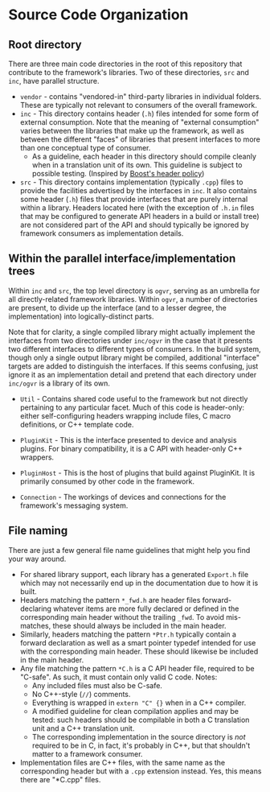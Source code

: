 # Source Code Organization

## Root directory
There are three main code directories in the root of this repository that contribute to the framework's libraries. Two of these directories, `src` and `inc`, have parallel structure.

- `vendor` - contains "vendored-in" third-party libraries in individual folders. These are typically not relevant to consumers of the overall framework.
- `inc` - This directory contains header (`.h`) files intended for some form of external consumption.  Note that the meaning of "external consumption" varies between the libraries that make up the framework, as well as between the different "faces" of libraries that present interfaces to more than one conceptual type of consumer.
    - As a guideline, each header in this directory should compile cleanly when in a translation unit of its own. This guideline is subject to possible testing. (Inspired by [Boost's header policy][boost-header-policy])
- `src` - This directory contains implementation (typically `.cpp`) files to provide the facilities advertised by the interfaces in `inc`. It also contains some header (`.h`) files that provide interfaces that are purely internal within a library. Headers located here (with the exception of `.h.in` files that may be configured to generate API headers in a build or install tree) are not considered part of the API and should typically be ignored by framework consumers as implementation details.

[boost-header-policy]: http://www.boost.org/development/header.html

## Within the parallel interface/implementation trees
Within `inc` and `src`, the top level directory is `ogvr`, serving as an umbrella for all directly-related framework libraries. Within `ogvr`, a number of directories are present, to divide up the interface (and to a lesser degree, the implementation) into logically-distinct parts.

Note that for clarity, a single compiled library might actually implement the interfaces from two directories under `inc/ogvr` in the case that it presents two different interfaces to different types of consumers. In the build system, though only a single output library might be compiled, additional "interface" targets are added to distinguish the interfaces. If this seems confusing, just ignore it as an implementation detail and pretend that each directory under `inc/ogvr` is a library of its own.

- `Util` - Contains shared code useful to the framework but not directly pertaining to any particular facet. Much of this code is header-only: either self-configuring headers wrapping include files, C macro definitions, or C++ template code.

- `PluginKit` - This is the interface presented to device and analysis plugins. For binary compatibility, it is a C API with header-only C++ wrappers.

- `PluginHost` - This is the host of plugins that build against PluginKit. It is primarily consumed by other code in the framework.

- `Connection` - The workings of devices and connections for the framework's messaging system.

## File naming
There are just a few general file name guidelines that might help you find your way around.

- For shared library support, each library has a generated `Export.h` file which may not necessarily end up in the documentation due to how it is built.
- Headers matching the pattern `*_fwd.h` are header files forward-declaring whatever items are more fully declared or defined in the corresponding main header without the trailing `_fwd`. To avoid mis-matches, these should always be included in the main header.
- Similarly, headers matching the pattern `*Ptr.h` typically contain a forward declaration as well as a smart pointer typedef intended for use with the corresponding main header. These should likewise be included in the main header.
- Any file matching the pattern `*C.h` is a C API header file, required to be "C-safe". As such, it must contain only valid C code. Notes:
    - Any included files must also be C-safe.
    - No C++-style (`//`) comments.
    - Everything is wrapped in `extern "C" {}` when in a C++ compiler.
    - A modified guideline for clean compilation applies and may be tested: such headers should be compilable in both a C translation unit and a C++ translation unit.
    - The corresponding implementation in the source directory is _not_ required to be in C, in fact, it's probably in C++, but that shouldn't matter to a framework consumer.
- Implementation files are C++ files, with the same name as the corresponding header but with a `.cpp` extension instead. Yes, this means there are "*C.cpp" files.